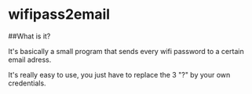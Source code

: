 # wifipass2email

##What is it?

It's basically a small program that sends every wifi password to a certain email adress.

It's really easy to use, you just have to replace the 3 "?" by your own credentials.
